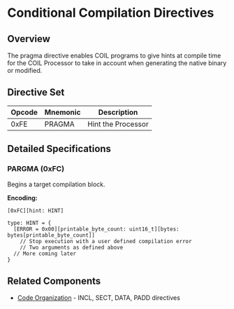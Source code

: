 # Conditional Compilation Directives

## Overview

The pragma directive enables COIL programs to give hints at compile time for the COIL Processor to take in account when generating the native binary or modified.

## Directive Set

| Opcode | Mnemonic | Description        |
|--------|----------|--------------------|
| 0xFE   | PRAGMA   | Hint the Processor |

## Detailed Specifications

### PARGMA (0xFC)

Begins a target compilation block.

**Encoding:**
```
[0xFC][hint: HINT]

type: HINT = {
  [ERROR = 0x00][printable_byte_count: uint16_t][bytes: bytes[printable_byte_count]]
    // Stop execution with a user defined compilation error
    // Two arguments as defined above
  // More coming later
}
```

## Related Components

- [Code Organization](./code-organization.md) - INCL, SECT, DATA, PADD directives
